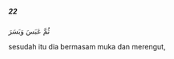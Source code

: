 ##### 22

<span class="ayah">ثُمَّ عَبَسَ وَبَسَرَ</span>

<span class="ayah_translation">sesudah itu dia bermasam muka dan merengut,</span>
